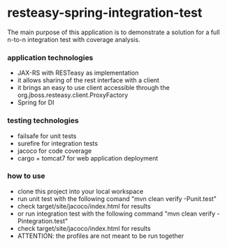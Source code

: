 resteasy-spring-integration-test
================================

The main purpose of this application is to demonstrate a solution for a full n-to-n integration test with coverage analysis.

### application technologies
* JAX-RS with RESTeasy as implementation
 * it allows sharing of the rest interface with a client
 * it brings an easy to use client accessible through the org.jboss.resteasy.client.ProxyFactory
* Spring for DI

### testing technologies
* failsafe for unit tests
* surefire for integration tests
* jacoco for code coverage
* cargo + tomcat7 for web application deployment

### how to use
* clone this project into your local workspace
* run unit test with the following comand "mvn clean verify -Punit.test"
 * check target/site/jacoco/index.html for results
* or run integration test with the following command "mvn clean verify -Pintegration.test"
 * check target/site/jacoco/index.html for results
* ATTENTION: the profiles are not meant to be run together